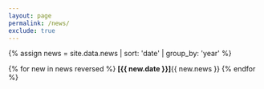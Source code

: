 ```yaml
---
layout: page
permalink: /news/
exclude: true
---
```


{% assign news = site.data.news | sort: 'date' | group_by: 'year' %}

<p>
{% for new in news reversed %}
  <b>[{{ new.date }}]</b>{{ new.news }}
{% endfor %}
</p>
